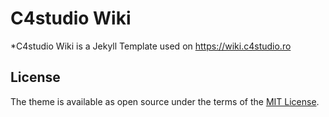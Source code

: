 # C4studio Wiki

*C4studio Wiki is a Jekyll Template used on https://wiki.c4studio.ro

## License

The theme is available as open source under the terms of the [MIT License](http://opensource.org/licenses/MIT).
